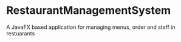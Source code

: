 # RestaurantManagementSystem
A JavaFX based application for managing menus, order and staff in restuarants
